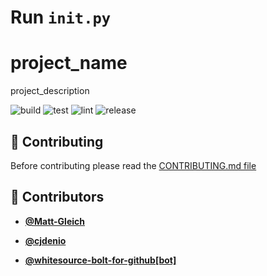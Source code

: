 <!-- DO NOT REMOVE - contributor_list:data:start:["Matt-Gleich", "cjdenio", "whitesource-bolt-for-github[bot]"]:end -->

# Run `init.py`

# project_name

project_description

![build](https://github.com/github_username/project_name/workflows/build/badge.svg)
![test](https://github.com/github_username/project_name/workflows/test/badge.svg)
![lint](https://github.com/github_username/project_name/workflows/lint/badge.svg)
![release](https://github.com/github_username/project_name/workflows/release/badge.svg)

## 🙌 Contributing

Before contributing please read the [CONTRIBUTING.md file](https://github.com/Matt-Gleich/project_name/blob/master/CONTRIBUTING.md)

<!-- DO NOT REMOVE - contributor_list:start -->

## 👥 Contributors

- **[@Matt-Gleich](https://github.com/Matt-Gleich)**

- **[@cjdenio](https://github.com/cjdenio)**

- **[@whitesource-bolt-for-github[bot]](https://github.com/apps/whitesource-bolt-for-github)**

<!-- DO NOT REMOVE - contributor_list:end -->
